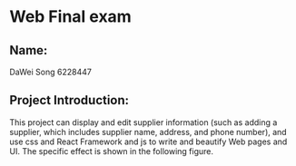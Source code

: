 # Web Final exam  

## Name:  
DaWei Song 6228447  

## Project Introduction:  
This project can display and edit supplier information (such as adding a supplier, which includes supplier name, address, and phone number), and use css and React Framework and js to write and beautify Web pages and UI. The specific effect is shown in the following figure.

